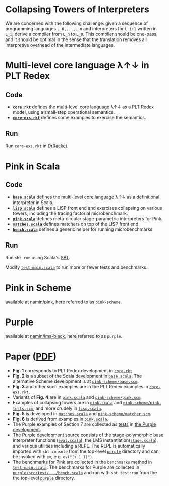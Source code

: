 # Collapsing Towers of Interpreters

We are concerned with the following challenge: given a sequence of programming 
languages `L_0,...,L_n` and interpreters for `L_i+1` written in `L_i`, derive 
a compiler from `L_n` to `L_0`. This compiler should be one-pass, and it should be
optimal in the sense that the translation removes all interpretive overhead of the
intermediate languages.

# Multi-level core language λ↑↓ in PLT Redex

## Code
* __[`core.rkt`](core.rkt)__ defines the multi-level core language λ↑↓ as a PLT Redex model, using a small-step operational semantics.
* __[`core-exs.rkt`](core.rkt)__ defines some examples to exercise the semantics.

## Run
Run `core-exs.rkt` in [DrRacket](https://racket-lang.org/).

# Pink in Scala

## Code
* __[`base.scala`](base.scala)__ defines the multi-level core language λ↑↓ as a definitional interpreter in Scala.
* __[`lisp.scala`](lisp.scala)__ defines a LISP front end and exercises collapsing on various towers, including the tracing factorial microbenchmark.
* __[`pink.scala`](pink.scala)__ defines meta-circular stage-parametric interpreters for Pink.
* __[`matches.scala`](matches.scala)__ defines matchers on top of the LISP front end.
* __[`bench.scala`](bench.scala)__ defines a generic helper for running microbenchmarks.

## Run
Run `sbt run` using Scala's [SBT](http://www.scala-sbt.org/).

Modify [`test-main.scala`](test-main.scala) to run more or fewer tests and benchmarks.

# Pink in Scheme
available at [namin/pink](https://github.com/namin/pink), here referred to as `pink-scheme`.

# Purple
available at [namin/lms-black](https://github.com/namin/lms-black), here referred to as `purple`.

# Paper ([PDF](http://lampwww.epfl.ch/~amin/drafts/collapsing.pdf))
* __Fig. 1__ corresponds to PLT Redex development in [`core.rkt`](core.rkt).
* __Fig. 2__ is a subset of the Scala development in [`base.scala`](base.scala). The alternative Scheme development is at [`pink-scheme/base.scm`](https://github.com/namin/pink/blob/master/base.scm).
* __Fig. 3__ and other such examples are in the PLT Redex examples in [`core-exs.rkt`](core-exs.rkt).
* Variants of __Fig. 4__ are in [`pink.scala`](pink.scala) and [`pink-scheme/pink.scm`](https://github.com/namin/pink/blob/master/pink.scm).
* Examples of collapsing towers are in [`pink.scala`](pink.scala) and [`pink-scheme/pink-tests.scm`](https://github.com/namin/pink/blob/master/pink-tests.scm), and more crudely in [`lisp.scala`](lisp.scala).
* __Fig. 5__ is developed in [`matches.scala`](matches.scala) and [`pink-scheme/matcher.scm`](https://github.com/namin/pink/blob/master/matcher.scm).
* __Fig. 6__ is derived from examples in [`pink.scala`](pink.scala).
* The Purple examples of Section 7 are collected as [tests](https://github.com/namin/lms-black/tree/master/src/test/scala/lms/black) in [the Purple development](https://github.com/namin/lms-black).
* The Purple development [source](https://github.com/namin/lms-black/tree/master/src/main/scala/lms/black) consists of the stage-polymorphic base interpreter functions ([`eval.scala`](https://github.com/namin/lms-black/blob/master/src/main/scala/lms/black/eval.scala)), the LMS instantiation([`stage.scala`](https://github.com/namin/lms-black/blob/master/src/main/scala/lms/black/stage.scala)), and various utilities including a REPL. The REPL is automatically imported with `sbt console` from the top-level [`purple`](https://github.com/namin/lms-black) directory and can be invoked with `ev`, e.g. `ev("(+ 1 1)")`.
* The benchmarks for Pink are collected in the `benchmarks` method in [`test-main.scala`](test-main.scala). The benchmarks for Purple are collected in [`purple/src/test/.../bench.scala`](https://github.com/namin/lms-black/blob/master/src/test/scala/lms/black/bench.scala) and ran with `sbt test:run` from the the top-level [`purple`](https://github.com/namin/lms-black) directory.

